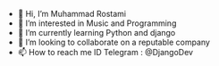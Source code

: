 - 👋 Hi, I’m Muhammad Rostami
- 👀 I’m interested in Music and Programming
- 🌱 I’m currently learning Python and django
- 💞️ I’m looking to collaborate on a reputable company
- 📫 How to reach me ID Telegram : @DjangoDev

<!---
MrProgrammer77/MrProgrammer77 is a ✨ special ✨ repository because its `README.md` (this file) appears on your GitHub profile.
You can click the Preview link to take a look at your changes.
--->
